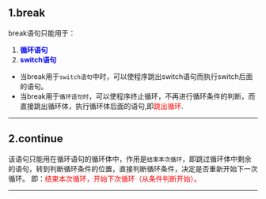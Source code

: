 ## 1.break
break语句只能用于：
1. **<font color=blue> 循环语句  </font>**
2. **<font color=blue>switch语句 </font>**
* 当break用于`switch语句`中时，可以使程序跳出switch语句而执行switch后面的语句。 
* 当break用于`循环语句时`，可以使程序终止循环，不再进行循环条件的判断，而直接跳出循环体，执行循环体后面的语句,即<font color=red>跳出循环</font>.

---
## 2.continue
该语句只能用在循环语句的循环体中，作用是`结束本次循环`，即跳过循环体中剩余的语句，转到判断循环条件的位置，直接判断循环条件，决定是否重新开始下一次循环。
即：<font color=red>结束本次循环，开始下次循环（从条件判断开始）。

---